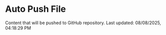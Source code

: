 # Auto Push File

Content that will be pushed to GitHub repository.
Last updated: 08/08/2025, 04:18:29 PM
